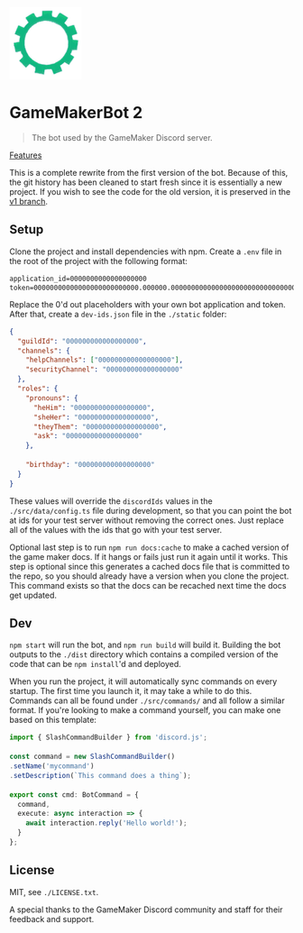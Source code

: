 ![](./media/v2-bot-image.png)

# GameMakerBot 2
> The bot used by the GameMaker Discord server.

[Features](./FEATURES.md)

This is a complete rewrite from the first version of the bot. Because of this, the git history has been cleaned to start fresh since it is essentially a new project. If you wish to see the code for the old version, it is preserved in the [v1 branch](https://github.com/christopherwk210/gm-bot/tree/v1).

## Setup
Clone the project and install dependencies with npm. Create a `.env` file in the root of the project with the following format:

```
application_id=0000000000000000000
token=00000000000000000000000000.000000.00000000000000000000000000000000000000
```

Replace the 0'd out placeholders with your own bot application and token. After that, create a `dev-ids.json` file in the `./static` folder:

```json
{
  "guildId": "000000000000000000",
  "channels": {
    "helpChannels": ["000000000000000000"],
    "securityChannel": "000000000000000000"
  },
  "roles": {
    "pronouns": {
      "heHim": "000000000000000000",
      "sheHer": "000000000000000000",
      "theyThem": "000000000000000000",
      "ask": "000000000000000000"
    },

    "birthday": "000000000000000000"
  }
}
```

These values will override the `discordIds` values in the `./src/data/config.ts` file during development, so that you can point the bot at ids for your test server without removing the correct ones. Just replace all of the values with the ids that go with your test server.

Optional last step is to run `npm run docs:cache` to make a cached version of the game maker docs. If it hangs or fails just run it again until it works. This step is optional since this generates a cached docs file that is committed to the repo, so you should already have a version when you clone the project. This command exists so that the docs can be recached next time the docs get updated.

## Dev

`npm start` will run the bot, and `npm run build` will build it. Building the bot outputs to the `./dist` directory which contains a compiled version of the code that can be `npm install`'d and deployed.

When you run the project, it will automatically sync commands on every startup. The first time you launch it, it may take a while to do this. Commands can all be found under `./src/commands/` and all follow a similar format. If you're looking to make a command yourself, you can make one based on this template:

```typescript
import { SlashCommandBuilder } from 'discord.js';

const command = new SlashCommandBuilder()
.setName('mycommand')
.setDescription(`This command does a thing`);

export const cmd: BotCommand = {
  command,
  execute: async interaction => {
    await interaction.reply('Hello world!');
  }
};
```

## License
MIT, see `./LICENSE.txt`.

A special thanks to the GameMaker Discord community and staff for their feedback and support.
